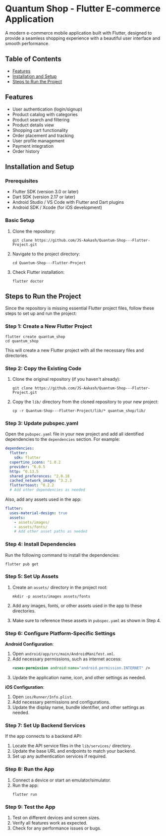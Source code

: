 # Quantum Shop - Flutter E-commerce Application

A modern e-commerce mobile application built with Flutter, designed to provide a seamless shopping experience with a beautiful user interface and smooth performance.

## Table of Contents
- [Features](#features)
- [Installation and Setup](#installation-and-setup)
- [Steps to Run the Project](#steps-to-run-the-project)

## Features

- User authentication (login/signup)
- Product catalog with categories
- Product search and filtering
- Product details view
- Shopping cart functionality
- Order placement and tracking
- User profile management
- Payment integration
- Order history

## Installation and Setup

### Prerequisites

- Flutter SDK (version 3.0 or later)
- Dart SDK (version 2.17 or later)
- Android Studio / VS Code with Flutter and Dart plugins
- Android SDK / Xcode (for iOS development)

### Basic Setup

1. Clone the repository:
   ```
   git clone https://github.com/JS-Aakash/Quantum-Shop---Flutter-Project.git
   ```

2. Navigate to the project directory:
   ```
   cd Quantum-Shop---Flutter-Project
   ```

3. Check Flutter installation:
   ```
   flutter doctor
   ```



## Steps to Run the Project

Since the repository is missing essential Flutter project files, follow these steps to set up and run the project:

### Step 1: Create a New Flutter Project

```
flutter create quantum_shop
cd quantum_shop
```

This will create a new Flutter project with all the necessary files and directories.

### Step 2: Copy the Existing Code

1. Clone the original repository (if you haven't already):
   ```
   git clone https://github.com/JS-Aakash/Quantum-Shop---Flutter-Project.git
   ```

2. Copy the `lib/` directory from the cloned repository to your new project:
   ```
   cp -r Quantum-Shop---Flutter-Project/lib/* quantum_shop/lib/
   ```

### Step 3: Update pubspec.yaml

Open the `pubspec.yaml` file in your new project and add all identified dependencies to the `dependencies` section. For example:

```yaml
dependencies:
  flutter:
    sdk: flutter
  cupertino_icons: ^1.0.2
  provider: ^6.0.5
  http: ^0.13.5
  shared_preferences: ^2.0.18
  cached_network_image: ^3.2.3
  fluttertoast: ^8.2.2
  # Add other dependencies as needed
```

Also, add any assets used in the app:

```yaml
flutter:
  uses-material-design: true
  assets:
    - assets/images/
    - assets/fonts/
    # Add other asset paths as needed
```

### Step 4: Install Dependencies

Run the following command to install the dependencies:

```
flutter pub get
```

### Step 5: Set Up Assets

1. Create an `assets/` directory in the project root:
   ```
   mkdir -p assets/images assets/fonts
   ```

2. Add any images, fonts, or other assets used in the app to these directories.

3. Make sure to reference these assets in `pubspec.yaml` as shown in Step 4.

### Step 6: Configure Platform-Specific Settings

**Android Configuration**:

1. Open `android/app/src/main/AndroidManifest.xml`.
2. Add necessary permissions, such as internet access:
   ```xml
   <uses-permission android:name="android.permission.INTERNET" />
   ```
3. Update the application name, icon, and other settings as needed.

**iOS Configuration**:

1. Open `ios/Runner/Info.plist`.
2. Add necessary permissions and configurations.
3. Update the display name, bundle identifier, and other settings as needed.

### Step 7: Set Up Backend Services

If the app connects to a backend API:

1. Locate the API service files in the `lib/services/` directory.
2. Update the base URL and endpoints to match your backend.
3. Set up any authentication services if required.

### Step 8: Run the App

1. Connect a device or start an emulator/simulator.
2. Run the app:
   ```
   flutter run
   ```

### Step 9: Test the App

1. Test on different devices and screen sizes.
2. Verify all features work as expected.
3. Check for any performance issues or bugs.
